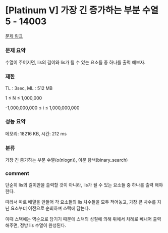# [Platinum V] 가장 긴 증가하는 부분 수열 5 - 14003

[문제 링크](https://www.acmicpc.net/problem/14003)

### 문제 요약

<p>수열이 주어지면, lis의 길이와 lis가 될 수 있는 요소들 중 하나를 출력 해보자.</p>

### 제한

TL : 3sec, ML : 512 MB

1 ≤ N ≤ 1,000,000

-1,000,000,000 ≤ i ≤ 1,000,000,000

### 성능 요약

메모리: 18216 KB, 시간: 212 ms

### 분류

가장 긴 증가하는 부분 수열(o(nlogn)), 이분 탐색(binary_search)


### comment

단순히 lis의 길이만을 출력할 것이 아니라, lis가 될 수 있는 요소들 중 하나를 출력 해야한다.

따라서 따로 배열을 만들어 각 요소들의 lis 차수들을 모두 적어놓고, 가장 큰 차수를 지닌 요소부터 이전으로 순회하며 스택에 담는다.

이때 스택에는 역순으로 담기기 때문에 스택의 성질에 의해 위에서 차례로 빼내어 출력해주면, 정방 lis 수열이 완성된다.
